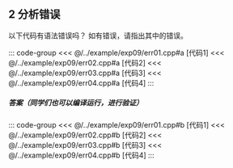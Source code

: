 ## 2 分析错误

以下代码有语法错误吗？ 如有错误，请指出其中的错误。

::: code-group
<<< @/../example/exp09/err01.cpp#a [代码1]
<<< @/../example/exp09/err02.cpp#a [代码2]
<<< @/../example/exp09/err03.cpp#a [代码3]
<<< @/../example/exp09/err04.cpp#a [代码4]
:::

##### 答案（同学们也可以编译运行，进行验证）

<PasswordProtected>

::: code-group
<<< @/../example/exp09/err01.cpp#b [代码1]
<<< @/../example/exp09/err02.cpp#b [代码2]
<<< @/../example/exp09/err03.cpp#b [代码3]
<<< @/../example/exp09/err04.cpp#b [代码4]
:::

</PasswordProtected>